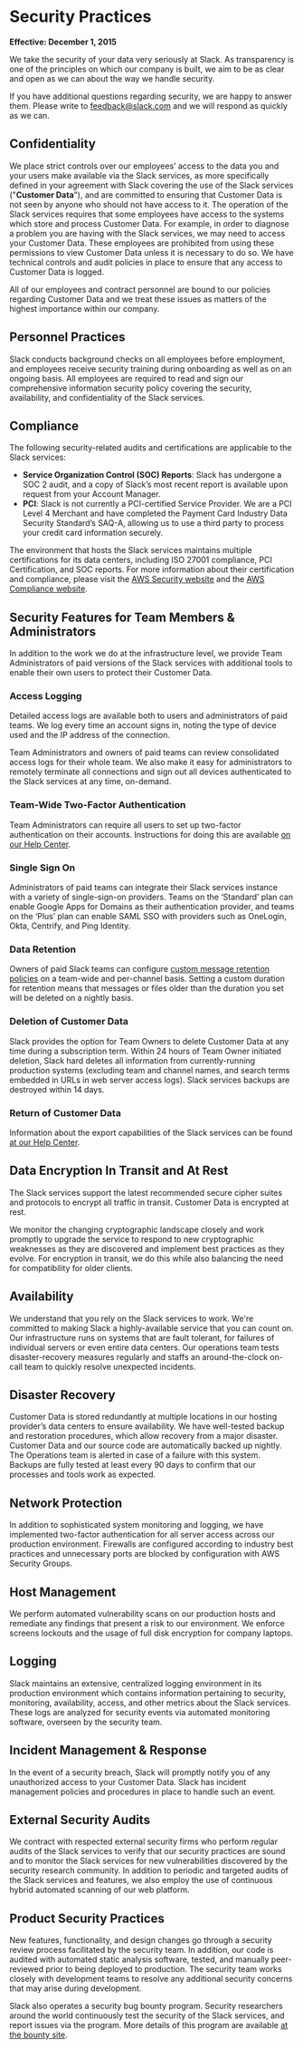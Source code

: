 # Security Practices

**Effective: December 1, 2015**

We take the security of your data very seriously at Slack. As transparency is one of the principles on which our company is built, we aim to be as clear and open as we can about the way we handle security.

If you have additional questions regarding security, we are happy to answer them. Please write to [feedback@slack.com](mailto:feedback@slack.com) and we will respond as quickly as we can.

## Confidentiality

We place strict controls over our employees’ access to the data you and your users make available via the Slack services, as more specifically defined in your agreement with Slack covering the use of the Slack services ("**Customer Data**"), and are committed to ensuring that Customer Data is not seen by anyone who should not have access to it. The operation of the Slack services requires that some employees have access to the systems which store and process Customer Data. For example, in order to diagnose a problem you are having with the Slack services, we may need to access your Customer Data. These employees are prohibited from using these permissions to view Customer Data unless it is necessary to do so. We have technical controls and audit policies in place to ensure that any access to Customer Data is logged.

All of our employees and contract personnel are bound to our policies regarding Customer Data and we treat these issues as matters of the highest importance within our company.

## Personnel Practices

Slack conducts background checks on all employees before employment, and employees receive security training during onboarding as well as on an ongoing basis. All employees are required to read and sign our comprehensive information security policy covering the security, availability, and confidentiality of the Slack services.

## Compliance

The following security-related audits and certifications are applicable to the Slack services:

*   **Service Organization Control (SOC) Reports**: Slack has undergone a SOC 2 audit, and a copy of Slack’s most recent report is available upon request from your Account Manager.
*   **PCI**: Slack is not currently a PCI-certified Service Provider. We are a PCI Level 4 Merchant and have completed the Payment Card Industry Data Security Standard’s SAQ-A, allowing us to use a third party to process your credit card information securely.

The environment that hosts the Slack services maintains multiple certifications for its data centers, including ISO 27001 compliance, PCI Certification, and SOC reports. For more information about their certification and compliance, please visit the [AWS Security website](https://aws.amazon.com/security/) and the [AWS Compliance website](https://aws.amazon.com/compliance/).

## Security Features for Team Members & Administrators

In addition to the work we do at the infrastructure level, we provide Team Administrators of paid versions of the Slack services with additional tools to enable their own users to protect their Customer Data.

### Access Logging

Detailed access logs are available both to users and administrators of paid teams. We log every time an account signs in, noting the type of device used and the IP address of the connection.

Team Administrators and owners of paid teams can review consolidated access logs for their whole team. We also make it easy for administrators to remotely terminate all connections and sign out all devices authenticated to the Slack services at any time, on-demand.

### Team-Wide Two-Factor Authentication

Team Administrators can require all users to set up two-factor authentication on their accounts. Instructions for doing this are available [on our Help Center](https://slack.zendesk.com/hc/en-us/articles/212221668-Team-wide-two-factor-authentication).

### Single Sign On

Administrators of paid teams can integrate their Slack services instance with a variety of single-sign-on providers. Teams on the ‘Standard’ plan can enable Google Apps for Domains as their authentication provider, and teams on the ‘Plus’ plan can enable SAML SSO with providers such as OneLogin, Okta, Centrify, and Ping Identity.

### Data Retention

Owners of paid Slack teams can configure [custom message retention policies](https://get.slack.help/hc/en-us/articles/203457187-Setting-up-custom-message-and-file-retention) on a team-wide and per-channel basis. Setting a custom duration for retention means that messages or files older than the duration you set will be deleted on a nightly basis.

### Deletion of Customer Data

Slack provides the option for Team Owners to delete Customer Data at any time during a subscription term. Within 24 hours of Team Owner initiated deletion, Slack hard deletes all information from currently-running production systems (excluding team and channel names, and search terms embedded in URLs in web server access logs). Slack services backups are destroyed within 14 days.

### Return of Customer Data

Information about the export capabilities of the Slack services can be found [at our Help Center](https://get.slack.help/hc/en-us/articles/204897248-Guide-to-Slack-data-exports).

## Data Encryption In Transit and At Rest

The Slack services support the latest recommended secure cipher suites and protocols to encrypt all traffic in transit. Customer Data is encrypted at rest.

We monitor the changing cryptographic landscape closely and work promptly to upgrade the service to respond to new cryptographic weaknesses as they are discovered and implement best practices as they evolve. For encryption in transit, we do this while also balancing the need for compatibility for older clients.

## Availability

We understand that you rely on the Slack services to work. We're committed to making Slack a highly-available service that you can count on. Our infrastructure runs on systems that are fault tolerant, for failures of individual servers or even entire data centers. Our operations team tests disaster-recovery measures regularly and staffs an around-the-clock on-call team to quickly resolve unexpected incidents.

## Disaster Recovery

Customer Data is stored redundantly at multiple locations in our hosting provider’s data centers to ensure availability. We have well-tested backup and restoration procedures, which allow recovery from a major disaster. Customer Data and our source code are automatically backed up nightly. The Operations team is alerted in case of a failure with this system. Backups are fully tested at least every 90 days to confirm that our processes and tools work as expected.

## Network Protection

In addition to sophisticated system monitoring and logging, we have implemented two-factor authentication for all server access across our production environment. Firewalls are configured according to industry best practices and unnecessary ports are blocked by configuration with AWS Security Groups.

## Host Management

We perform automated vulnerability scans on our production hosts and remediate any findings that present a risk to our environment. We enforce screens lockouts and the usage of full disk encryption for company laptops.

## Logging

Slack maintains an extensive, centralized logging environment in its production environment which contains information pertaining to security, monitoring, availability, access, and other metrics about the Slack services. These logs are analyzed for security events via automated monitoring software, overseen by the security team.

## Incident Management & Response

In the event of a security breach, Slack will promptly notify you of any unauthorized access to your Customer Data. Slack has incident management policies and procedures in place to handle such an event.

## External Security Audits

We contract with respected external security firms who perform regular audits of the Slack services to verify that our security practices are sound and to monitor the Slack services for new vulnerabilities discovered by the security research community. In addition to periodic and targeted audits of the Slack services and features, we also employ the use of continuous hybrid automated scanning of our web platform.

## Product Security Practices

New features, functionality, and design changes go through a security review process facilitated by the security team. In addition, our code is audited with automated static analysis software, tested, and manually peer-reviewed prior to being deployed to production. The security team works closely with development teams to resolve any additional security concerns that may arise during development.

Slack also operates a security bug bounty program. Security researchers around the world continuously test the security of the Slack services, and report issues via the program. More details of this program are available [at the bounty site](https://hackerone.com/slack).